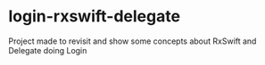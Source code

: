 # login-rxswift-delegate
Project made to revisit and show some concepts about RxSwift and Delegate doing Login
